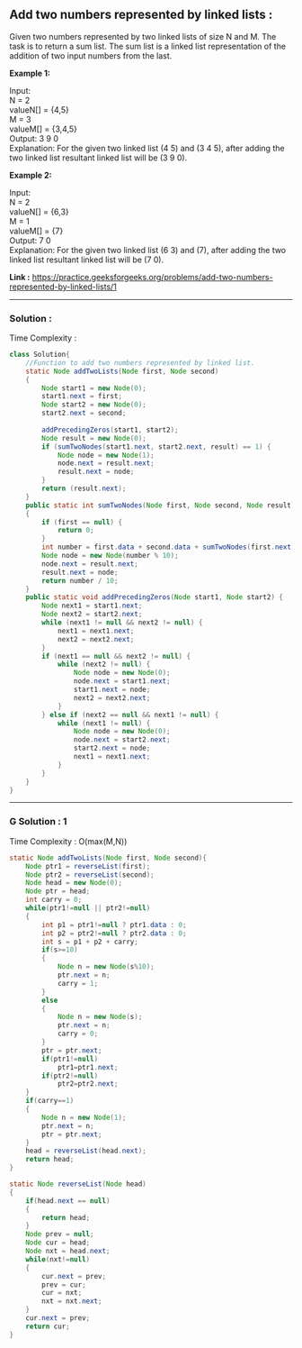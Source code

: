 ## Add two numbers represented by linked lists :
Given two numbers represented by two linked lists of size N and M. The task is to return a sum list.
The sum list is a linked list representation of the addition of two input numbers from the last.

**Example 1:**

Input: <br/>
N = 2<br/>
valueN[] = {4,5}<br/>
M = 3<br/>
valueM[] = {3,4,5}<br/>
Output: 3 9 0  <br/>
Explanation: For the given two linked list (4 5) and (3 4 5), after adding the two linked list resultant linked list will be (3 9 0).

**Example 2:**

Input:<br/>
N = 2<br/>
valueN[] = {6,3}<br/>
M = 1<br/>
valueM[] = {7}<br/>
Output: 7 0<br/>
Explanation: For the given two linked list (6 3) and (7), after adding the two linked list resultant linked list will be (7 0).

**Link :** https://practice.geeksforgeeks.org/problems/add-two-numbers-represented-by-linked-lists/1


-------------------------------------------------------------------------------------------------------------------------------------------


### Solution :

Time Complexity :


```java
class Solution{
    //Function to add two numbers represented by linked list.
    static Node addTwoLists(Node first, Node second)
    {
        Node start1 = new Node(0);
        start1.next = first;
        Node start2 = new Node(0);
        start2.next = second;
 
        addPrecedingZeros(start1, start2);
        Node result = new Node(0);
        if (sumTwoNodes(start1.next, start2.next, result) == 1) {
            Node node = new Node(1);
            node.next = result.next;
            result.next = node;
        }
        return (result.next);
    }
    public static int sumTwoNodes(Node first, Node second, Node result) 
    {
        if (first == null) {
            return 0;
        }
        int number = first.data + second.data + sumTwoNodes(first.next, second.next, result);
        Node node = new Node(number % 10);
        node.next = result.next;
        result.next = node;
        return number / 10;
    }
    public static void addPrecedingZeros(Node start1, Node start2) {
        Node next1 = start1.next;
        Node next2 = start2.next;
        while (next1 != null && next2 != null) {
            next1 = next1.next;
            next2 = next2.next;
        }
        if (next1 == null && next2 != null) {
            while (next2 != null) {
                Node node = new Node(0);
                node.next = start1.next;
                start1.next = node;
                next2 = next2.next;
            }
        } else if (next2 == null && next1 != null) {
            while (next1 != null) {
                Node node = new Node(0);
                node.next = start2.next;
                start2.next = node;
                next1 = next1.next;
            }
        }
    }
}
```
-------------------------------------------------------------------------------------------------------------------------------------------


### G Solution : 1

Time Complexity : O(max(M,N))


```java
static Node addTwoLists(Node first, Node second){
    Node ptr1 = reverseList(first);
    Node ptr2 = reverseList(second);
    Node head = new Node(0);
    Node ptr = head;
    int carry = 0;
    while(ptr1!=null || ptr2!=null)
    {
        int p1 = ptr1!=null ? ptr1.data : 0;
        int p2 = ptr2!=null ? ptr2.data : 0;
        int s = p1 + p2 + carry;
        if(s>=10)
        {
            Node n = new Node(s%10);
            ptr.next = n;
            carry = 1;
        }
        else 
        {
            Node n = new Node(s);
            ptr.next = n;
            carry = 0;
        }
        ptr = ptr.next;
        if(ptr1!=null)
            ptr1=ptr1.next;
        if(ptr2!=null)
            ptr2=ptr2.next;
    }
    if(carry==1)
    {
        Node n = new Node(1);
        ptr.next = n;
        ptr = ptr.next;
    }
    head = reverseList(head.next);
    return head;
}

static Node reverseList(Node head)
{
    if(head.next == null)
    {
        return head;
    }
    Node prev = null;
    Node cur = head;
    Node nxt = head.next;
    while(nxt!=null)
    {
        cur.next = prev;
        prev = cur;
        cur = nxt;
        nxt = nxt.next;
    }
    cur.next = prev;
    return cur;
}
```

